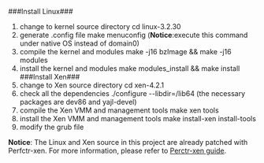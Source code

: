 ###Install Linux###
1. change to kernel source directory
   cd linux-3.2.30
2. generate .config file
   make menuconfig
   (**Notice**:execute this command under native OS instead of domain0)
3. compile the kernel and modules
   make -j16 bzImage && make -j16 modules
4. install the kernel and modules
   make modules_install && make install
###Install Xen###
1. change to Xen source directory
   cd xen-4.2.1
2. check all the dependencies
   ./configure --libdir=/lib64
   (the necessary packages are dev86 and yajl-devel)
3. compile the Xen VMM and management tools
   make xen tools
4. install the Xen VMM and management tools
   make install-xen install-tools
5. modify the grub file

**Notice**: The Linux and Xen source in this project are already patched with Perfctr-xen. For more information, please refer to [Perctr-xen guide](http://people.cs.vt.edu/~rnikola/?page_id=23).
